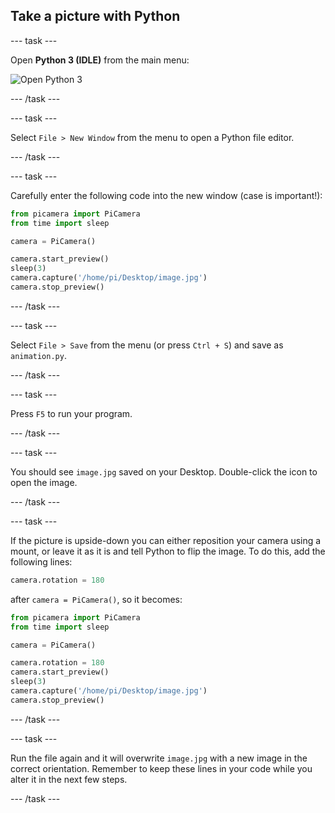 ## Take a picture with Python

--- task ---

Open **Python 3 (IDLE)** from the main menu:

![Open Python 3](images/python3-app-menu.png)

--- /task ---

--- task ---

Select `File > New Window` from the menu to open a Python file editor.

--- /task ---

--- task ---

Carefully enter the following code into the new window (case is important!):

```python
from picamera import PiCamera
from time import sleep

camera = PiCamera()

camera.start_preview()
sleep(3)
camera.capture('/home/pi/Desktop/image.jpg')
camera.stop_preview()
```

--- /task ---

--- task ---

Select `File > Save` from the menu (or press `Ctrl + S`) and save as `animation.py`.

--- /task ---

--- task ---

Press `F5` to run your program.

--- /task ---

--- task ---

You should see `image.jpg` saved on your Desktop. Double-click the icon to open the image.

--- /task ---

--- task ---

If the picture is upside-down you can either reposition your camera using a mount, or leave it as it is and tell Python to flip the image. To do this, add the following lines:

```python
camera.rotation = 180
```

after `camera = PiCamera()`, so it becomes:

```python
from picamera import PiCamera
from time import sleep

camera = PiCamera()

camera.rotation = 180
camera.start_preview()
sleep(3)
camera.capture('/home/pi/Desktop/image.jpg')
camera.stop_preview()
```

--- /task ---

--- task ---

Run the file again and it will overwrite `image.jpg` with a new image in the correct orientation. Remember to keep these lines in your code while you alter it in the next few steps.

--- /task ---

